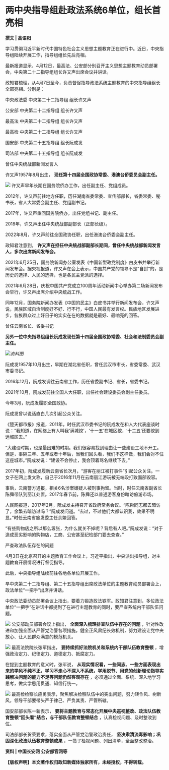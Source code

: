 # 两中央指导组赴政法系统6单位，组长首亮相

**撰文 | 高语阳**

学习贯彻习近平新时代中国特色社会主义思想主题教育正在进行中。近日，中央指导组陆续开展工作，指导组组长先后亮相。

最新报道显示，4月12日，最高法、公安部分别召开主义思想主题教育动员部署会，中央第二十二指导组组长许又声出席会议并讲话。

政知君梳理，从4月7日至今，负责督促指导政法系统主题教育的中央指导组组长全部亮相。分别是：

中央政法委 中央第二十二指导组 组长许又声

公安部 中央第二十二指导组 组长许又声

最高法 中央第二十二指导组 组长许又声

最高检 中央第二十二指导组 组长许又声

国安部 中央第二十五指导组 组长阮成发

司法部 中央第二十五指导组 组长阮成发

曾任中央统战部新闻发言人

许又声1957年8月出生， **现任第十四届全国政协常委、港澳台侨委员会副主任。**

![](https://inews.gtimg.com/news_bt/OoCBUWAi_f2GXSqG4N3B8QXj4lngIa98_iRqZ7ZHKAjK0AA/1000)
许又声早年长期在国务院侨办工作，出任副主任、党组成员。

2012年，许又声前往地方任职，历任湖南省委常委、宣传部部长，省委常委、秘书长，省人大常委会副主任、党组副书记。

2017年，许又声重回国务院侨办，出任党组书记、副主任。

2018年，许又声出任中央统战部副部长（正部长级）。

2022年8月，许又声前往全国政协任职，出任港澳台侨委会副主任。

政知君注意到， **许又声在担任中央统战部副部长期间，曾任中央统战部新闻发言人，多次出席新闻发布会。**

2021年6月25日，国务院新闻办公室发表《中国新型政党制度》白皮书并举行新闻发布会。据央视报道，许又声在会上表示，中国共产党的领导不是“自封”的，是历史的选择、人民的选择，也是各民主党派的选择。

2021年6月28日，庆祝中国共产党成立100周年活动新闻中心举办第二场新闻发布会举行，许又声出席介绍中央统战工作。

同年12月，国务院新闻办发表《中国的民主》白皮书并举行新闻发布会，许又声说，民族区域自治制度好不好、行不行，中国人民最有发言权。民族地区发展进步，各族群众过上好日子的实实在在的数据就是最好、最响亮的回答。

曾任云南省长、省委书记

**另外一位中央指导组组长阮成发现任第十四届全国政协常委、社会和法制委员会副主任。**

![](https://inews.gtimg.com/news_bt/Oq7lQo8x-uRllUJ4ZxIznBWzM0HpF5-2fsLwsiZ84YyMEAA/1000)_资料图_

阮成发1957年10月出生，早期在湖北省任职，曾任武汉市市长，省委常委、武汉市委书记。

2016年12月，阮成发调往云南省工作，历任省委副书记、省长，省委书记。

2021年10月，阮成发前往全国人大任职，出任社会建设委员会副主任委员。

今年3月，阮成发履职全国政协。

阮成发曾以说话直白几次引起公众关注。

《楚天都市报》报道，2011年，时任武汉市委书记的阮成发在和人大代表座谈时说：“我知道，在网络上有人叫我‘满城挖’，‘十一五’在城区挖，‘十二五’还要挖到远城区去。”

“大建设时期，也是最困难的时期。我们很容易找到理由让一些建设工地不开工。但是，事隔三年、五年或者十年后，当我们回头看，我们不这样做，我们会对不住这座城市。”阮成发说：“建设不会停止，我会顶着骂名继续下去。”

2017年初，阮成发履新云南省长次月，“游客在丽江被打事件”引起公众关注。一女子在网上发文称，自己于2016年11月在云南丽江游玩被无端殴打致面部毁容。

事后，云南警方通报，相关6名涉案嫌疑人被刑事拘留。当时，时任云南省副省长陈舜带队到丽江处置。2017年春节前，陈舜还以普通游客身份暗访旅游市场。

人民网报道，2017年2月，阮成发主持召开省政府常务会议。“陈舜同志都去暗访了，余繁去暗访过吗？”阮成发问道。“去过，不过他们大都认识我，效果不明显。”时任云南省旅发委主任余繁回答。

“有些购物店之所以那么嚣张，为什么就关不掉呢？背后有人吧。”阮成发说：“对于造成恶劣影响的购物店，工商、公安甚至纪检部门要去查查。”

严查政法队伍存在的问题

4月3日在北京召开的主题教育工作会议上，习近平指出，中央派出指导组，对主题教育开展情况进行督促指导。

此后，中央指导组陆续前往各地各单位开展工作。

早中央第二十二指导组、第二十五指导组出席政法单位的主题教育动员部署会上，政法单位“一把手”出席并讲话。

中央政法委动员部署会议上指出，要着力锻造政法铁军。政知君注意到，多位政法单位“一把手”在讲话中都提到了在进行主题教育的同时，要严查系统内干部队伍问题。

![](https://inews.gtimg.com/news_bt/O5IYjQdoycVXuyjiXCqenXaeTHbtdy1V7WOKHldS4KG2UAA/1000)
公安部动员部署会议上指出， **全面深入梳理排查队伍中存在的问题**
，针对性改进和加强全面从严管党治警各项措施，健全正风肃纪长效机制，努力建设让党中央放心、让人民群众满意的模范机关。

![](https://inews.gtimg.com/news_bt/Ox9YiITze8wKQg3IkGafBI48JUBAGEOWFng0f60tPJMH4AA/1000)
最高法院院长张军指出， **要持续抓好法院机关和系统内干部队伍教育整顿** ，增强政治定力、纪律定力、道德定力、抵腐定力。

在提到主题教育的意义时，张军说，
**从现实情况看，一些同志、一些方面表现出来的学风不纯不正，学习不走心不深入不系统，学用脱节、用党的创新理论指导实践解决问题的能力不足等问题仍然客观存在**
，必须通过全面、系统、深入地学习思考，做实学思用贯通、知信行统一。

![](https://inews.gtimg.com/news_bt/OORInvnTG1fNlfA6448dZTUgcAhaIRbcUIILL4H_KvUMsAA/1000)
最高检检察长应勇表示，聚焦解决检察队伍中的突出问题，努力转作风、树新风，领导干部要带头严于律己、严负其责、严管所辖。

国安部部长陈一新表示， **要将主题教育与常态化开展中央巡视整改、政法队伍教育整顿“回头看”结合，与干部队伍教育整顿结合** ，认真检视问题、及时整改到位。

司法部部长贺荣要求，落实全面从严管党治警政治责任， **坚决肃清流毒影响；巩固深化政法队伍教育整顿成果** ，一揽子检视问题、列出清单，全面整改整治。

**资料 | 中国长安网 公安部官网等**

**【版权声明】本文著作权归政知新媒体独家所有，未经授权，不得转载。**

